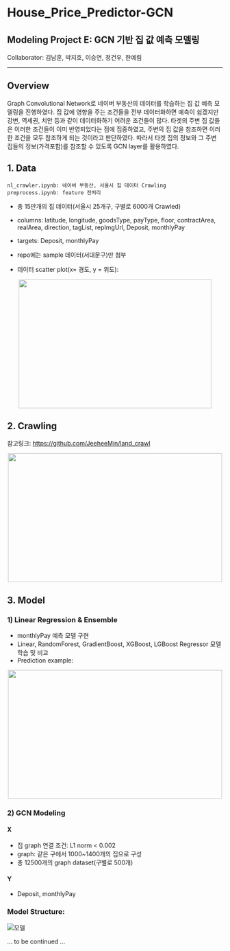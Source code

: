 # House_Price_Predictor-GCN

## Modeling Project E: GCN 기반 집 값 예측 모델링 
Collaborator: 김남훈, 박지호, 이승연, 정건우, 한예림
***

## Overview
Graph Convolutional Network로 네이버 부동산의 데이터를 학습하는 집 값 예측 모델링을 진행하였다. 집 값에 영향을 주는 조건들을 전부 데이터화하면 예측이 쉽겠지만 강변, 역세권, 치안 등과 같이 데이터화하기 어려운 조건들이 많다. 타겟의 주변 집 값들은 이러한 조건들이 이미 반영되었다는 점에 집중하였고, 주변의 집 값을 참조하면 이러한 조건을 모두 참조하게 되는 것이라고 판단하였다. 따라서 타겟 집의 정보와 그 주변 집들의 정보(가격포함)를 참조할 수 있도록 GCN layer를 활용하였다.

## 1. Data

    nl_crawler.ipynb: 네이버 부동산, 서울시 집 데이터 Crawling
    preprocess.ipynb: feature 전처리
    
    
- 총 15만개의 집 데이터(서울시 25개구, 구별로 6000개 Crawled)
- columns: latitude, longitude, goodsType, payType, floor, contractArea, realArea, direction, tagList, repImgUrl, Deposit, monthlyPay
- targets: Deposit, monthlyPay
- repo에는 sample 데이터(서대문구)만 첨부

- 데이터 scatter plot(x= 경도, y = 위도):  
<p align = "center">
<img src="/md_src/data_scatter.png" width="450" height="300" align = 'center'/>
</p>


## 2. Crawling

참고링크: https://github.com/JeeheeMin/land_crawl
<p align = "center">
<img src="/md_src/nl_img.png" width="500" height="300" align = 'center'/>
</p>


## 3. Model

### 1) Linear Regression & Ensemble

- monthlyPay 예측 모델 구현
- Linear, RandomForest, GradientBoost, XGBoost, LGBoost Regressor 모델 학습 및 비교
- Prediction example:
<p align = "center">
<img src="/md_src/ml_result.png" width="500" height="300" align = 'center'/>
</p>


### 2) GCN Modeling
#### X
- 집 graph 연결 조건: L1 norm < 0.002 
- graph: 같은 구에서 1000~1400개의 집으로 구성
- 총 12500개의 graph dataset(구별로 500개)
#### Y
- Deposit, monthlyPay


### Model Structure:
![모델](/md_src/model_diagram.png)
<!--
#### Loss Result:
<img src="/md_src/GCN_result.png" width="350" height="250" align = 'center'/>
-->
... to be continued ... 

